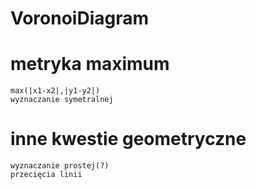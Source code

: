 # VoronoiDiagram


# metryka maximum <br>
  	max(|x1-x2|,|y1-y2|) 
  	wyznaczanie symetralnej 
# inne kwestie geometryczne <br>
  	wyznaczanie prostej(?)  
  	przecięcia linii 
